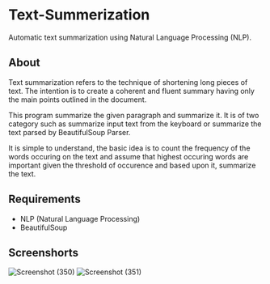 # Text-Summerization
Automatic text summarization using Natural Language Processing (NLP).
## About
Text summarization refers to the technique of shortening long pieces of text. The intention is to create a coherent and fluent summary having only the main points outlined in the document.

This program summarize the given paragraph and summarize it. It is of two category such as summarize input text from the keyboard or summarize the text parsed by BeautifulSoup Parser.

It is simple to understand, the basic idea is to count the frequency of the words occuring on the text and assume that highest occuring words are important given the threshold of occurence and based upon it, summarize the text.
## Requirements
- NLP (Natural Language Processing)
- BeautifulSoup
## Screenshorts

![Screenshot (350)](https://user-images.githubusercontent.com/85990319/183702921-b61eedfa-746e-416c-ace2-9e53cec16280.png)
![Screenshot (351)](https://user-images.githubusercontent.com/85990319/183702941-52cc87c3-57c5-4f4f-91a3-77dda5383cbb.png)
